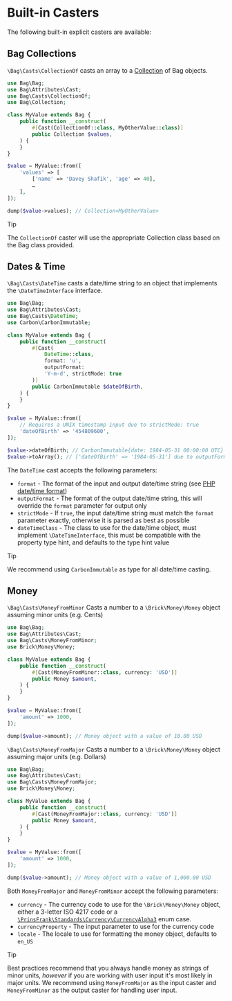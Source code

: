# Built-in Casters

The following built-in explicit casters are available:

## Bag Collections

`\Bag\Casts\CollectionOf` casts an array to a [Collection](/collections) of Bag objects.

```php
use Bag\Bag;
use Bag\Attributes\Cast;
use Bag\Casts\CollectionOf;
use Bag\Collection;

class MyValue extends Bag {
    public function __construct(
        #[Cast(CollectionOf::class, MyOtherValue::class)]    
        public Collection $values,
    ) {
    }
}

$value = MyValue::from([
    'values' => [
        ['name' => 'Davey Shafik', 'age' => 40],
        …
    ],
]);

dump($value->values); // Collection<MyOtherValue>
```

> [!TIP]
> The `CollectionOf` caster will use the appropriate Collection class based on the Bag class provided.

## Dates & Time

`\Bag\Casts\DateTime` casts a date/time string to an object that implements the `\DateTimeInterface` interface.

```php
use Bag\Bag;
use Bag\Attributes\Cast;
use Bag\Casts\DateTime;
use Carbon\CarbonImmutable;

class MyValue extends Bag {
    public function __construct(
        #[Cast(
            DateTime::class, 
            format: 'u', 
            outputFormat: 
            'Y-m-d', strictMode: true
        )]
        public CarbonImmutable $dateOfBirth,
    ) {
    }
}

$value = MyValue::from([
    // Requires a UNIX timestamp input due to strictMode: true
    'dateOfBirth' => '454809600', 
]);

$value->dateOfBirth; // CarbonImmutable{date: 1984-05-31 00:00:00 UTC}
$value->toArray(); // ['dateOfBirth' => '1984-05-31'] due to outputFormat
```

The `DateTime` cast accepts the following parameters:

- `format` - The format of the input and output date/time string (see [PHP date/time format](https://www.php.net/manual/en/datetimeimmutable.createfromformat.php#datetimeimmutable.createfromformat.parameters))
- `outputFormat` - The format of the output date/time string, this will override the `format` parameter for output only
- `strictMode` - If `true`, the input date/time string must match the `format` parameter exactly, otherwise it is parsed as best as possible
- `dateTimeClass` - The class to use for the date/time object, must implement `\DateTimeInterface`, this must be compatible with the property type hint, and defaults to the type hint value

> [!TIP]
> We recommend using `CarbonImmutable` as type for all date/time casting.

## Money

`\Bag\Casts\MoneyFromMinor` Casts a number to a `\Brick\Money\Money` object assuming minor units (e.g. Cents)

```php
use Bag\Bag;
use Bag\Attributes\Cast;
use Bag\Casts\MoneyFromMinor;
use Brick\Money\Money;

class MyValue extends Bag {
    public function __construct(
        #[Cast(MoneyFromMinor::class, currency: 'USD')]
        public Money $amount,
    ) {
    }
}

$value = MyValue::from([
    'amount' => 1000,
]);

dump($value->amount); // Money object with a value of 10.00 USD
```

`\Bag\Casts\MoneyFromMajor` Casts a number to a `\Brick\Money\Money` object assuming major units (e.g. Dollars)

```php
use Bag\Bag;
use Bag\Attributes\Cast;
use Bag\Casts\MoneyFromMajor;
use Brick\Money\Money;

class MyValue extends Bag {
    public function __construct(
        #[Cast(MoneyFromMajor::class, currency: 'USD')]
        public Money $amount,
    ) {
    }
}

$value = MyValue::from([
    'amount' => 1000,
]);

dump($value->amount); // Money object with a value of 1,000.00 USD
```

Both `MoneyFromMajor` and `MoneyFromMinor` accept the following parameters:

- `currency` - The currency code to use for the `\Brick\Money\Money` object, either a 3-letter ISO 4217 code or a [`\PrinsFrank\Standards\Currency\CurrencyAlpha3`](https://github.com/PrinsFrank/standards/blob/main/src/Currency/CurrencyAlpha3.php#L22) enum case.
- `currencyProperty` - The input parameter to use for the currency code
- `locale` - The locale to use for formatting the money object, defaults to `en_US`

> [!TIP]
> Best practices recommend that you always handle money as strings of minor units, _however_ if you are working with user input it's most likely in major units.
> We recommend using `MoneyFromMajor` as the input caster and `MoneyFromMinor` as the output caster for handling user input.
